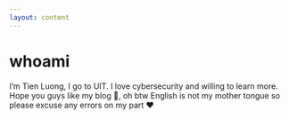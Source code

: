 ```yaml
---
layout: content
---
```


# whoami

I’m Tien Luong, I go to UIT. I love cybersecurity and willing to learn more. Hope you guys like my blog 👀, oh btw English is not my mother tongue so please excuse any errors on my part ♥

